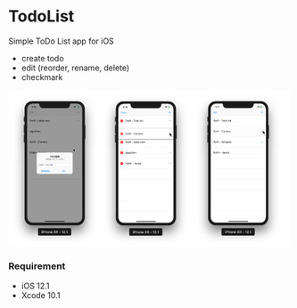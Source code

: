 # TodoList
Simple ToDo List app for iOS

- create todo
- edit (reorder, rename, delete)
- checkmark

<img src="https://github.com/khhk10/TodoList/blob/master/images/todolist.jpg" width="700">

### Requirement
- iOS 12.1
- Xcode 10.1
